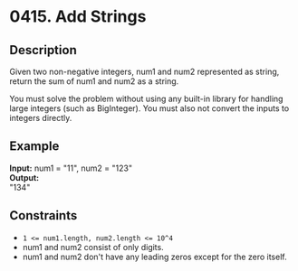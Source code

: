 # 0415. Add Strings

## Description

Given two non-negative integers, num1 and num2 represented as string, return the sum of num1 and num2 as a string.

You must solve the problem without using any built-in library for handling large integers (such as BigInteger). You must also not convert the inputs to integers directly.

## Example

**Input:**
num1 = "11", num2 = "123"
<br>
**Output:**
<br>
"134"
<br>

## Constraints

- `1 <= num1.length, num2.length <= 10^4`
- num1 and num2 consist of only digits.
- num1 and num2 don't have any leading zeros except for the zero itself.
